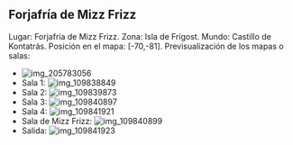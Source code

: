 ## Forjafría de Mizz Frizz
Lugar: Forjafría de Mizz Frizz.
Zona: Isla de Frigost.
Mundo: Castillo de Kontatrás.
Posición en el mapa: [-70,-81].
Previsualización de los mapas o salas:
- ![img_205783056](https://media.discordapp.net/attachments/1115311447145193482/1115347711219224678/205783056.jpg)
- Sala 1: ![img_109838849](https://media.discordapp.net/attachments/1115311447145193482/1115319900626493630/109838849.jpg)
- Sala 2: ![img_109839873](https://media.discordapp.net/attachments/1115311447145193482/1115319921925161071/109839873.jpg)
- Sala 3: ![img_109840897](https://media.discordapp.net/attachments/1115311447145193482/1115319925406453872/109840897.jpg)
- Sala 4: ![img_109841921](https://media.discordapp.net/attachments/1115311447145193482/1115319929533632512/109841921.jpg)
- Sala de Mizz Frizz: ![img_109840899](https://media.discordapp.net/attachments/1115311447145193482/1115319927310667816/109840899.jpg)
- Salida: ![img_109841923](https://media.discordapp.net/attachments/1115311447145193482/1115319933547589802/109841923.jpg)